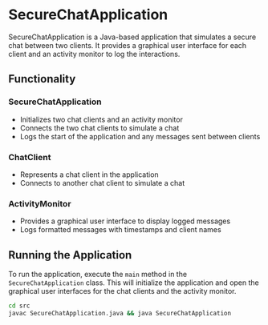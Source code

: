 # SecureChatApplication

SecureChatApplication is a Java-based application that simulates a secure chat between two clients. It provides a graphical user interface for each client and an activity monitor to log the interactions.

## Functionality

### SecureChatApplication

- Initializes two chat clients and an activity monitor
- Connects the two chat clients to simulate a chat
- Logs the start of the application and any messages sent between clients

### ChatClient

- Represents a chat client in the application
- Connects to another chat client to simulate a chat

### ActivityMonitor

- Provides a graphical user interface to display logged messages
- Logs formatted messages with timestamps and client names

## Running the Application

To run the application, execute the `main` method in the `SecureChatApplication` class. This will initialize the application and open the graphical user interfaces for the chat clients and the activity monitor.
```bash
cd src
javac SecureChatApplication.java && java SecureChatApplication
```
